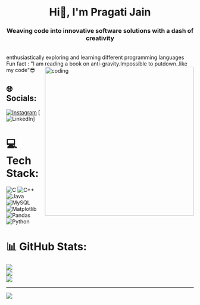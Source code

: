

<h1 align="center">Hi👋, I'm Pragati Jain</h1> 
<h3 align ="center"> Weaving code into innovative software solutions with a dash of creativity</h3> <br>enthusiastically exploring and learning different programming languages<br> Fun fact : "I am reading a book on anti-gravity.Impossible to putdown..like my code"😎
<img align="right" alt="coding" width="400" src="https://cdnl.iconscout.com/lottie/premium/preview/female-programmer-working-on-programming-language-animation-download-in-lottie-json-gif-static-svg-file-formats--html-logo-coding-development-design-and-pack-animations-5627305.png?f=webp">

## 🌐 Socials:
[![Instagram](https://img.shields.io/badge/Instagram-%23E4405F.svg?logo=Instagram&logoColor=white)](https://instagram.com/_pragatijain_) [![LinkedIn](https://img.shields.io/badge/LinkedIn-%230077B5.svg?logo=linkedin&logoColor=white)]

# 💻 Tech Stack:
![C](https://img.shields.io/badge/c-%2300599C.svg?style=flat&logo=c&logoColor=white) ![C++](https://img.shields.io/badge/c++-%2300599C.svg?style=flat&logo=c%2B%2B&logoColor=white) ![Java](https://img.shields.io/badge/java-%23ED8B00.svg?style=flat&logo=openjdk&logoColor=white) ![MySQL](https://img.shields.io/badge/mysql-4479A1.svg?style=flat&logo=mysql&logoColor=white) ![Matplotlib](https://img.shields.io/badge/Matplotlib-%23ffffff.svg?style=flat&logo=Matplotlib&logoColor=black) ![Pandas](https://img.shields.io/badge/pandas-%23150458.svg?style=flat&logo=pandas&logoColor=white) ![Python](https://img.shields.io/badge/python-3670A0?style=flat&logo=python&logoColor=ffdd54)
# 📊 GitHub Stats:
![](https://github-readme-stats.vercel.app/api?username=jainpragati123&theme=dark&hide_border=false&include_all_commits=false&count_private=false)<br/>
![](https://github-readme-streak-stats.herokuapp.com/?user=jainpragati123&theme=dark&hide_border=false)<br/>
![](https://github-readme-stats.vercel.app/api/top-langs/?username=jainpragati123&theme=dark&hide_border=false&include_all_commits=false&count_private=false&layout=compact)

---
[![](https://visitcount.itsvg.in/api?id=jainpragati123&icon=0&color=0)](https://visitcount.itsvg.in)

<!-- Proudly created with GPRM ( https://gprm.itsvg.in ) --><!--
**jainpragati123/jainpragati123** is a ✨ _special_ ✨ repository because its `README.md` (this file) appears on your GitHub profile.

Here are some ideas to get you started:

- 🔭 I’m currently working on ...
- 🌱 I’m currently learning ...
- 👯 I’m looking to collaborate on ...
- 🤔 I’m looking for help with ...
- 💬 Ask me about ...
- 📫 How to reach me: ...
- 😄 Pronouns: ...
- ⚡ Fun fact: ...
-->
